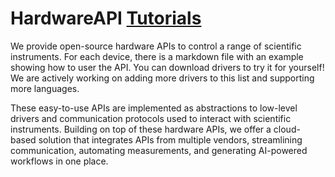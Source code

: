 # HardwareAPI [Tutorials](https://ctrlease-api.netlify.app/tutorials/)

We provide open-source hardware APIs to control a range of scientific instruments. For each device, there is a markdown file with an example showing how to user the API. You can download drivers to try it for yourself! We are actively working on adding more drivers to this list and supporting more languages.

These easy-to-use APIs are implemented as abstractions to low-level drivers and communication protocols used to interact with scientific instruments. Building on top of these hardware APIs, we offer a cloud-based solution that integrates APIs from multiple vendors, streamlining communication, automating measurements, and generating AI-powered workflows in one place.


